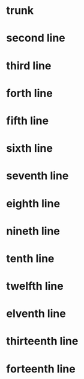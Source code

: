 # trunk
# second line
# third line
# forth line
# fifth line
# sixth line
# seventh line
# eighth line
# nineth line
# tenth line
# twelfth line
# elventh line
# thirteenth line
# forteenth line
